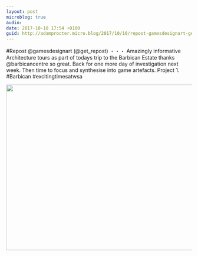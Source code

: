 ```yaml
---
layout: post
microblog: true
audio: 
date: 2017-10-10 17:54 +0100
guid: http://adamprocter.micro.blog/2017/10/10/repost-gamesdesignart-getrepostamazingly.html
---
```

#Repost @gamesdesignart (@get_repost)
・・・
Amazingly informative Architecture tours as part of todays trip to the Barbican Estate thanks @barbicancentre so great. Back for one more day of investigation next week. Then time to focus and synthesise into game artefacts. Project 1. #Barbican #excitingtimesatwsa

<img src="http://discursive.adamprocter.co.uk/uploads/2017/b20ddcbb1c.jpg" width="600" height="449" />

